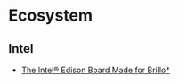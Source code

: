 Ecosystem
==

## Intel

- [The Intel® Edison Board Made for Brillo*](https://software.intel.com/en-us/iot/brillo)